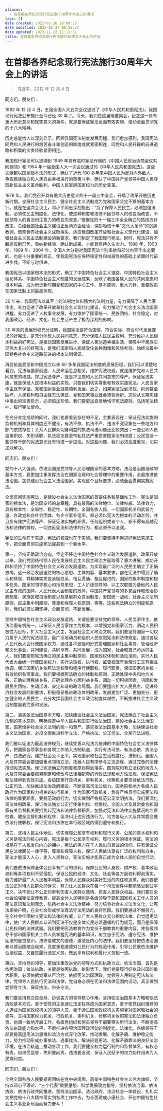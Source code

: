 ```yaml
---
aliases:
  - 在首都各界纪念现行宪法施行30周年大会上的讲话
tags: []
date created: 2022-01-26 18:08:23
date modified: 2022-01-27 00:55:37
date updated: 2023-11-22 11:13:31
title: 在首都各界纪念现行宪法施行30周年大会上的讲话
---
```


# 在首都各界纪念现行宪法施行30周年大会上的讲话

> 习近平，2012 年 12 月 4 日

同志们，朋友们：

1982 年 12 月 4 日，五届全国人大五次会议通过了《中华人民共和国宪法》。我国现行宪法公布施行至今已经 30 年了。今天，我们在这里隆重集会，纪念这一具有重大历史意义和现实意义的事件，就是要保证宪法全面有效实施、推动全面贯彻党的十八大精神。

历史总能给人以深刻启示。回顾我国宪法制度发展历程，我们愈加感到，我国宪法同党和人民进行的艰苦奋斗和创造的辉煌成就紧密相连，同党和人民开辟的前进道路和积累的宝贵经验紧密相连。

我国现行宪法可以追溯到 1949 年具有临时宪法作用的《中国人民政治协商会议共同纲领》和 1954 年一届全国人大一次会议通过的《中华人民共和国宪法》。这些文献都以国家根本法的形式，确认了近代 100 多年来中国人民为反对内外敌人、争取民族独立和人民自由幸福进行的英勇斗争，确认了中国共产党领导中国人民夺取新民主主义革命胜利、中国人民掌握国家权力的历史变革。

1978 年，我们党召开具有重大历史意义的十一届三中全会，开启了改革开放历史新时期，发展社会主义民主、健全社会主义法制成为党和国家坚定不移的基本方针。就是在这次会议上，邓小平同志深刻指出：“为了保障人民民主，必须加强法制。必须使民主制度化、法律化，使这种制度和法律不因领导人的改变而改变，不因领导人的看法和注意力的改变而改变。”根据党的十一届三中全会确立的路线方针政策，总结我国社会主义建设正反两方面经验，深刻吸取十年“文化大革命”的沉痛教训，借鉴世界社会主义成败得失，适应我国改革开放和社会主义现代化建设、加强社会主义民主法制建设的新要求，我们制定了我国现行宪法。同时，宪法只有不断适应新形势、吸纳新经验、确认新成果，才能具有持久生命力。1988 年、1993 年、1999 年、2004 年，全国人大分别对我国宪法个别条款和部分内容作出必要的、也是十分重要的修正，使我国宪法在保持稳定性和权威性的基础上紧跟时代前进步伐，不断与时俱进。

我国宪法以国家根本法的形式，确立了中国特色社会主义道路、中国特色社会主义理论体系、中国特色社会主义制度的发展成果，反映了我国各族人民的共同意志和根本利益，成为历史新时期党和国家的中心工作、基本原则、重大方针、重要政策在国家法制上的最高体现。

30 年来，我国宪法以其至上的法制地位和强大的法制力量，有力保障了人民当家作主，有力促进了改革开放和社会主义现代化建设，有力推动了社会主义法治国家进程，有力促进了人权事业发展，有力维护了国家统一、民族团结、社会稳定，对我国政治、经济、文化、社会生活产生了极为深刻的影响。

30 年来的发展历程充分证明，我国宪法是符合国情、符合实际、符合时代发展要求的好宪法，是充分体现人民共同意志、充分保障人民民主权利、充分维护人民根本利益的好宪法，是推动国家发展进步、保证人民创造幸福生活、保障中华民族实现伟大复兴的好宪法，是我们国家和人民经受住各种困难和风险考验、始终沿着中国特色社会主义道路前进的根本法制保证。

再往前追溯至新中国成立以来 60 多年我国宪法制度的发展历程，我们可以清楚地看到，宪法与国家前途、人民命运息息相关。维护宪法权威，就是维护党和人民共同意志的权威。捍卫宪法尊严，就是捍卫党和人民共同意志的尊严。保证宪法实施，就是保证人民根本利益的实现。只要我们切实尊重和有效实施宪法，人民当家作主就有保证，党和国家事业就能顺利发展。反之，如果宪法受到漠视、削弱甚至破坏，人民权利和自由就无法保证，党和国家事业就会遭受挫折。这些从长期实践中得出的宝贵启示，必须倍加珍惜。我们要更加自觉地恪守宪法原则、弘扬宪法精神、履行宪法使命。

在充分肯定成绩的同时，我们也要看到存在的不足，主要表现在：保证宪法实施的监督机制和具体制度还不健全，有法不依、执法不严、违法不究现象在一些地方和部门依然存在；关系人民群众切身利益的执法司法问题还比较突出；一些公职人员滥用职权、失职渎职、执法犯法甚至徇私枉法严重损害国家法制权威；公民包括一些领导干部的宪法意识还有待进一步提高。对这些问题，我们必须高度重视，切实加以解决。

同志们、朋友们！

党的十八大强调，依法治国是党领导人民治理国家的基本方略，法治是治国理政的基本方式，要更加注重发挥法治在国家治理和社会管理中的重要作用，全面推进依法治国，加快建设社会主义法治国家。实现这个目标要求，必须全面贯彻实施宪法。

全面贯彻实施宪法，是建设社会主义法治国家的首要任务和基础性工作。宪法是国家的根本法，是治国安邦的总章程，具有最高的法律地位、法律权威、法律效力，具有根本性、全局性、稳定性、长期性。全国各族人民、一切国家机关和武装力量、各政党和各社会团体、各企业事业组织，都必须以宪法为根本的活动准则，并且负有维护宪法尊严、保证宪法实施的职责。任何组织或者个人，都不得有超越宪法和法律的特权。一切违反宪法和法律的行为，都必须予以追究。

宪法的生命在于实施，宪法的权威也在于实施。我们要坚持不懈抓好宪法实施工作，把全面贯彻实施宪法提高到一个新水平。

   第一，坚持正确政治方向，坚定不移走中国特色社会主义政治发展道路。改革开放以来，我们党团结带领人民在发展社会主义民主政治方面取得了重大进展，成功开辟和坚持了中国特色社会主义政治发展道路，为实现最广泛的人民民主确立了正确方向。这一政治发展道路的核心思想、主体内容、基本要求，都在宪法中得到了确认和体现，其精神实质是紧密联系、相互贯通、相互促进的。国家的根本制度和根本任务，国家的领导核心和指导思想，工人阶级领导的、以工农联盟为基础的人民民主专政的国体，人民代表大会制度的政体，中国共产党领导的多党合作和政治协商制度、民族区域自治制度以及基层群众自治制度，爱国统一战线，社会主义法制原则，民主集中制原则，尊重和保障人权原则，等等，这些宪法确立的制度和原则，我们必须长期坚持、全面贯彻、不断发展。

坚持中国特色社会主义政治发展道路，关键是要坚持党的领导、人民当家作主、依法治国有机统一，以保证人民当家作主为根本，以增强党和国家活力、调动人民积极性为目标，扩大社会主义民主，发展社会主义政治文明。我们要坚持国家一切权力属于人民的宪法理念，最广泛地动员和组织人民依照宪法和法律规定，通过各级人民代表大会行使国家权力，通过各种途径和形式管理国家和社会事务、管理经济和文化事业，共同建设，共同享有，共同发展，成为国家、社会和自己命运的主人。我们要按照宪法确立的民主集中制原则、国家政权体制和活动准则，实行人民代表大会统一行使国家权力，实行决策权、执行权、监督权既有合理分工又有相互协调，保证国家机关依照法定权限和程序行使职权、履行职责，保证国家机关统一有效组织各项事业。我们要根据宪法确立的体制和原则，正确处理中央和地方关系，正确处理民族关系，正确处理各方面利益关系，调动一切积极因素，巩固和发展民主团结、生动活泼、安定和谐的政治局面。我们要适应扩大人民民主、促进经济社会发展的新要求，积极稳妥推进政治体制改革，发展更加广泛、更加充分、更加健全的人民民主，充分发挥我国社会主义政治制度优越性，不断推进社会主义政治制度自我完善和发展。

第二，落实依法治国基本方略，加快建设社会主义法治国家。宪法确立了社会主义法制的基本原则，明确规定中华人民共和国实行依法治国，建设社会主义法治国家，国家维护社会主义法制的统一和尊严。落实依法治国基本方略，加快建设社会主义法治国家，必须全面推进科学立法、严格执法、公正司法、全民守法进程。

我们要以宪法为最高法律规范，继续完善以宪法为统帅的中国特色社会主义法律体系，把国家各项事业和各项工作纳入法制轨道，实行有法可依、有法必依、执法必严、违法必究，维护社会公平正义，实现国家和社会生活制度化、法制化。全国人大及其常委会要加强重点领域立法，拓展人民有序参与立法途径，通过完备的法律推动宪法实施，保证宪法确立的制度和原则得到落实。国务院和有立法权的地方人大及其常委会要抓紧制定和修改与法律相配套的行政法规和地方性法规，保证宪法和法律得到有效实施。各级国家行政机关、审判机关、检察机关要坚持依法行政、公正司法，加快推进法治政府建设，不断提高司法公信力。国务院和地方各级人民政府作为国家权力机关的执行机关，作为国家行政机关，负有严格贯彻实施宪法和法律的重要职责，要规范政府行为，切实做到严格规范公正文明执法。我们要深化司法体制改革，保证依法独立公正行使审判权、检察权。全国人大及其常委会和国家有关监督机关要担负起宪法和法律监督职责，加强对宪法和法律实施情况的监督检查，健全监督机制和程序，坚决纠正违宪违法行为。地方各级人大及其常委会要依法行使职权，保证宪法和法律在本行政区域内得到遵守和执行。

第三，坚持人民主体地位，切实保障公民享有权利和履行义务。公民的基本权利和义务是宪法的核心内容，宪法是每个公民享有权利、履行义务的根本保证。宪法的根基在于人民发自内心的拥护，宪法的伟力在于人民出自真诚的信仰。只有保证公民在法律面前一律平等，尊重和保障人权，保证人民依法享有广泛的权利和自由，宪法才能深入人心，走入人民群众，宪法实施才能真正成为全体人民的自觉行动。

我们要依法保障全体公民享有广泛的权利，保障公民的人身权、财产权、基本政治权利等各项权利不受侵犯，保证公民的经济、文化、社会等各方面权利得到落实，努力维护最广大人民根本利益，保障人民群众对美好生活的向往和追求。我们要依法公正对待人民群众的诉求，努力让人民群众在每一个司法案件中都能感受到公平正义，决不能让不公正的审判伤害人民群众感情、损害人民群众权益。我们要在全社会加强宪法宣传教育，提高全体人民特别是各级领导干部和国家机关工作人员的宪法意识和法制观念，弘扬社会主义法治精神，努力培育社会主义法治文化，让宪法家喻户晓，在全社会形成学法尊法守法用法的良好氛围。我们要通过不懈努力，在全社会牢固树立宪法和法律的权威，让广大人民群众充分相信法律、自觉运用法律，使广大人民群众认识到宪法不仅是全体公民必须遵循的行为规范，而且是保障公民权利的法律武器。我们要把宪法教育作为党员干部教育的重要内容，使各级领导干部和国家机关工作人员掌握宪法的基本知识，树立忠于宪法、遵守宪法、维护宪法的自觉意识。法律是成文的道德，道德是内心的法律。我们要坚持把依法治国和以德治国结合起来，高度重视道德对公民行为的规范作用，引导公民既依法维护合法权益，又自觉履行法定义务，做到享有权利和履行义务相一致。

第四，坚持党的领导，更加注重改进党的领导方式和执政方式。依法治国，首先是依宪治国；依法执政，关键是依宪执政。新形势下，我们党要履行好执政兴国的重大职责，必须依据党章从严治党、依据宪法治国理政。党领导人民制定宪法和法律，党领导人民执行宪法和法律，党自身必须在宪法和法律范围内活动，真正做到党领导立法、保证执法、带头守法。

我们要坚持党总揽全局、协调各方的领导核心作用，坚持依法治国基本方略和依法执政基本方式，善于使党的主张通过法定程序成为国家意志，善于使党组织推荐的人选成为国家政权机关的领导人员，善于通过国家政权机关实施党对国家和社会的领导，支持国家权力机关、行政机关、审判机关、检察机关依照宪法和法律独立负责、协调一致地开展工作。各级党组织和党员领导干部要带头厉行法治，不断提高依法执政能力和水平，不断推进各项治国理政活动的制度化、法律化。各级领导干部要提高运用法治思维和法治方式深化改革、推动发展、化解矛盾、维护稳定能力，努力推动形成办事依法、遇事找法、解决问题用法、化解矛盾靠法的良好法治环境，在法治轨道上推动各项工作。我们要健全权力运行制约和监督体系，有权必有责，用权受监督，失职要问责，违法要追究，保证人民赋予的权力始终用来为人民谋利益。

同志们、朋友们！

全党全国各族人民要紧密团结在党中央周围，高举中国特色社会主义伟大旗帜，坚持以邓小平理论、“三个代表”重要思想、科学发展观为指导，坚持依法治国、依法执政、依法行政共同推进，坚持法治国家、法治政府、法治社会一体建设，扎扎实实把党的十八大精神落实到各项工作中去，为全面建成小康社会、开创中国特色社会主义事业新局面而努力奋斗！
